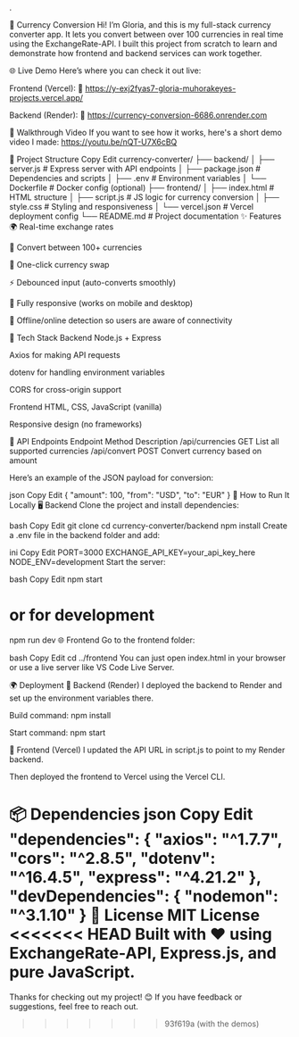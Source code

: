 .

💱 Currency Conversion
Hi! I’m Gloria, and this is my full-stack currency converter app. It lets you convert between over 100 currencies in real time using the ExchangeRate-API. I built this project from scratch to learn and demonstrate how frontend and backend services can work together.

🌐 Live Demo
Here’s where you can check it out live:

Frontend (Vercel):
🔗 https://y-exj2fyas7-gloria-muhorakeyes-projects.vercel.app/

Backend (Render):
🔗 https://currency-conversion-6686.onrender.com

🎥 Walkthrough Video
If you want to see how it works, here's a short demo video I made:
https://youtu.be/nQT-U7X6cBQ


📁 Project Structure
Copy
Edit
currency-converter/
├── backend/
│   ├── server.js          # Express server with API endpoints
│   ├── package.json       # Dependencies and scripts
│   ├── .env               # Environment variables
│   └── Dockerfile         # Docker config (optional)
├── frontend/
│   ├── index.html         # HTML structure
│   ├── script.js          # JS logic for currency conversion
│   ├── style.css          # Styling and responsiveness
│   └── vercel.json        # Vercel deployment config
└── README.md              # Project documentation
✨ Features
🌍 Real-time exchange rates

💱 Convert between 100+ currencies

🔄 One-click currency swap

⚡ Debounced input (auto-converts smoothly)

📱 Fully responsive (works on mobile and desktop)

📡 Offline/online detection so users are aware of connectivity

🧰 Tech Stack
Backend
Node.js + Express

Axios for making API requests

dotenv for handling environment variables

CORS for cross-origin support

Frontend
HTML, CSS, JavaScript (vanilla)

Responsive design (no frameworks)

🔌 API Endpoints
Endpoint	Method	Description
/api/currencies	GET	List all supported currencies
/api/convert	POST	Convert currency based on amount

Here’s an example of the JSON payload for conversion:

json
Copy
Edit
{
  "amount": 100,
  "from": "USD",
  "to": "EUR"
}
🚀 How to Run It Locally
🖥 Backend
Clone the project and install dependencies:

bash
Copy
Edit
git clone <repository-url>
cd currency-converter/backend
npm install
Create a .env file in the backend folder and add:

ini
Copy
Edit
PORT=3000
EXCHANGE_API_KEY=your_api_key_here
NODE_ENV=development
Start the server:

bash
Copy
Edit
npm start
# or for development
npm run dev
🌐 Frontend
Go to the frontend folder:

bash
Copy
Edit
cd ../frontend
You can just open index.html in your browser or use a live server like VS Code Live Server.

🌍 Deployment
🔧 Backend (Render)
I deployed the backend to Render and set up the environment variables there.

Build command: npm install

Start command: npm start

🎯 Frontend (Vercel)
I updated the API URL in script.js to point to my Render backend.

Then deployed the frontend to Vercel using the Vercel CLI.

📦 Dependencies
json
Copy
Edit
"dependencies": {
  "axios": "^1.7.7",
  "cors": "^2.8.5",
  "dotenv": "^16.4.5",
  "express": "^4.21.2"
},
"devDependencies": {
  "nodemon": "^3.1.10"
}
📄 License
MIT License
<<<<<<< HEAD
Built with ❤️ using ExchangeRate-API, Express.js, and pure JavaScript.
=======

Thanks for checking out my project! 😊
If you have feedback or suggestions, feel free to reach out.
>>>>>>> 93f619a (with the demos)

